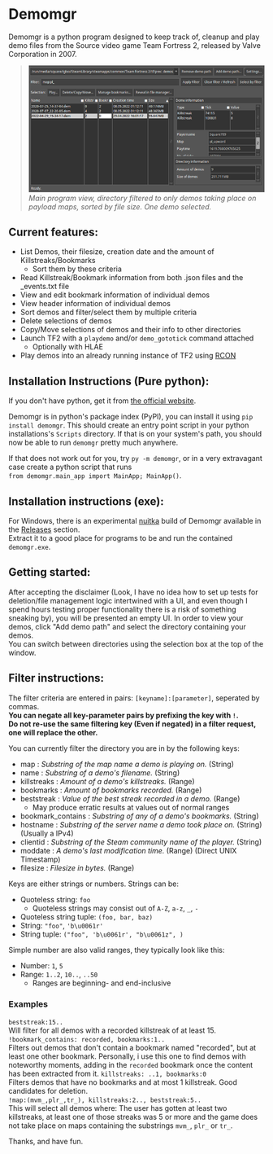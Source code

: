 # Demomgr
Demomgr is a python program designed to keep track of, cleanup and play demo files from the Source video game Team Fortress 2, released by Valve Corporation in 2007.

> ![Main program window](https://github.com/Square789/Demomgr/blob/master/images/main_view.png)  
> _Main program view, directory filtered to only demos taking place on payload maps, sorted by file size. One demo selected._

## Current features:
* List Demos, their filesize, creation date and the amount of Killstreaks/Bookmarks
  * Sort them by these criteria
* Read Killstreak/Bookmark information from both .json files and the \_events.txt file
* View and edit bookmark information of individual demos
* View header information of individual demos
* Sort demos and filter/select them by multiple criteria
* Delete selections of demos
* Copy/Move selections of demos and their info to other directories
* Launch TF2 with a `playdemo` and/or `demo_gototick` command attached
  * Optionally with HLAE
* Play demos into an already running instance of TF2 using [RCON](https://developer.valvesoftware.com/wiki/Source_RCON_Protocol)

## Installation Instructions (Pure python):
If you don't have python, get it from [the official website](https://www.python.org).

Demomgr is in python's package index (PyPI), you can install it using `pip install demomgr`.
This should create an entry point script in your python installations's `Scripts` directory.
If that is on your system's path, you should now be able to run `demomgr` pretty much anywhere.

If that does not work out for you, try `py -m demomgr`, or in a very extravagant case create a
python script that runs  
`from demomgr.main_app import MainApp; MainApp()`.

## Installation instructions (exe):
For Windows, there is an experimental [nuitka](https://nuitka.net/) build of Demomgr available in the [Releases](https://github.com/Square789/Demomgr/releases/) section.  
Extract it to a good place for programs to be and run the contained `demomgr.exe`.

## Getting started:
After accepting the disclaimer (Look, I have no idea how to set up tests for deletion/file management logic
intertwined with a UI, and even though I spend hours testing proper functionality there is a risk of something sneaking by),
you will be presented an empty UI. In order to view your demos, click "Add demo path" and select the directory containing your demos.  
You can switch between directories using the selection box at the top of the window.  

## Filter instructions:
The filter criteria are entered in pairs: `[keyname]:[parameter]`, seperated by commas.  
**You can negate all key-parameter pairs by prefixing the key with **`!`**.**  
**Do not re-use the same filtering key (Even if negated) in a filter request, one will replace the other.**  

You can currently filter the directory you are in by the following keys:
 * map : _Substring of the map name a demo is playing on._ (String)
 * name : _Substring of a demo's filename._ (String)
 * killstreaks : _Amount of a demo's killstreaks._ (Range)
 * bookmarks : _Amount of bookmarks recorded._ (Range)
 * beststreak : _Value of the best streak recorded in a demo._ (Range)
   * May produce erratic results at values out of normal ranges
 * bookmark_contains : _Substring of any of a demo's bookmarks._ (String)
 * hostname : _Substring of the server name a demo took place on._ (String) (Usually a IPv4)
 * clientid : _Substring of the Steam community name of the player._ (String)
 * moddate : _A demo's last modification time._ (Range) (Direct UNIX Timestamp)
 * filesize : _Filesize in bytes._ (Range)

Keys are either strings or numbers. Strings can be:
 * Quoteless string: `foo`
   * Quoteless strings may consist out of `A-Z`, `a-z`, `_`, `-`
 * Quoteless string tuple: `(foo, bar, baz)`
 * String: `"foo"`, `'b\u0061r'`
 * String tuple: `("foo", 'b\u0061r', "b\u0061z", )`

Simple number are also valid ranges, they typically look like this:
 * Number: `1`, `5`  
 * Range: `1..2`, `10..`, `..50`  
   * Ranges are beginning- and end-inclusive

### Examples
`beststreak:15..`  
Will filter for all demos with a recorded killstreak of at least 15.  
`!bookmark_contains: recorded, bookmarks:1..`  
Filters out demos that don't contain a bookmark named "recorded", but at least one other bookmark.
Personally, i use this one to find demos with noteworthy moments, adding in the `recorded` bookmark once the content has been extracted from it.
`killstreaks: ..1, bookmarks:0`  
Filters demos that have no bookmarks and at most 1 killstreak. Good candidates for deletion.  
`!map:(mvm_,plr_,tr_), killstreaks:2.., beststreak:5..`  
This will select all demos where: The user has gotten at least two killstreaks, at least one of those streaks was 5 or more
and the game does not take place on maps containing the substrings `mvm_`, `plr_` or `tr_`.  

Thanks, and have fun.
